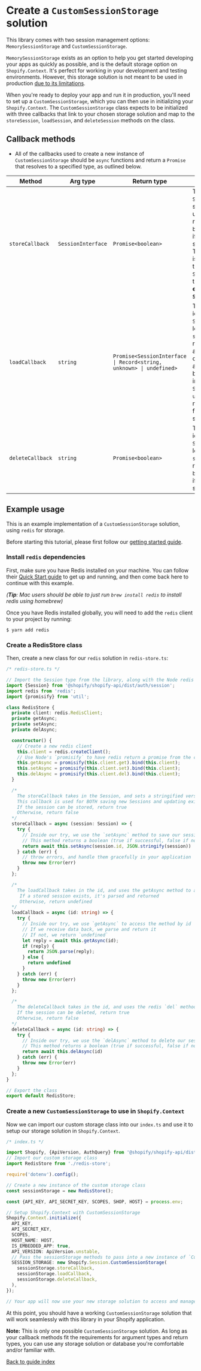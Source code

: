 # Create a `CustomSessionStorage` solution

This library comes with two session management options: `MemorySessionStorage` and `CustomSessionStorage`.

`MemorySessionStorage` exists as an option to help you get started developing your apps as quickly as possible, and is the default storage option on `Shopify.Context`. It's perfect for working in your development and testing environments. However, this storage solution is not meant to be used in production [due to its limitations](../issues.md).

When you're ready to deploy your app and run it in production, you'll need to set up a `CustomSessionStorage`, which you can then use in initializing your `Shopify.Context`. The `CustomSessionStorage` class expects to be initialized with three callbacks that link to your chosen storage solution and map to the `storeSession`, `loadSession`, and `deleteSession` methods on the class.

## Callback methods

- All of the callbacks used to create a new instance of `CustomSessionStorage` should be `async` functions and return a `Promise` that resolves to a specified type, as outlined below.

| Method | Arg type | Return type  | Notes  |
| ------- | ------- | ------------ | -------|
| `storeCallback`  | `SessionInterface` | `Promise<boolean>` | Takes in the `Session` to be stored or updated, returns a `boolean` (`true` if stored successfully). <br/> This callback is used both to save new a `Session` and to **update an existing `Session`**.                                                                                                                        |
| `loadCallback`   | `string`  | `Promise<SessionInterface \| Record<string, unknown> \| undefined> ` | Takes in the id of the `Session` to load (as a `string`) and returns either an instance of a `Session`, an object to be used to instantiate a `Session`, or `undefined` if no record is found for the specified id. |
| `deleteCallback` | `string`  | `Promise<boolean>` | Takes in the id of the `Session` to load (as a `string`) and returns a  `booelan` (`true` if deleted successfully). |

## Example usage

This is an example implementation of a `CustomSessionStorage` solution, using `redis` for storage.

Before starting this tutorial, please first follow our [getting started guide](../getting_started.md).
### Install `redis` dependencies

First, make sure you have Redis installed on your machine. You can follow their [Quick Start guide](https://redis.io/topics/quickstart) to get up and running, and then come back here to continue with this example.

_(**Tip**: Mac users should be able to just run `brew install redis` to install redis using homebrew)_

Once you have Redis installed globally, you will need to add the `redis` client to your project by running:
```shell
$ yarn add redis
```

### Create a RedisStore class

Then, create a new class for our `redis` solution in `redis-store.ts`:
```ts
/* redis-store.ts */

// Import the Session type from the library, along with the Node redis package, and `promisify` from Node
import {Session} from '@shopify/shopify-api/dist/auth/session';
import redis from 'redis';
import {promisify} from 'util';

class RedisStore {
  private client: redis.RedisClient;
  private getAsync;
  private setAsync;
  private delAsync;

  constructor() {
    // Create a new redis client
    this.client = redis.createClient();
    // Use Node's `promisify` to have redis return a promise from the client methods
    this.getAsync = promisify(this.client.get).bind(this.client);
    this.setAsync = promisify(this.client.set).bind(this.client);
    this.delAsync = promisify(this.client.del).bind(this.client);
  }

  /*
    The storeCallback takes in the Session, and sets a stringified version of it on the redis store
    This callback is used for BOTH saving new Sessions and updating existing Sessions.
    If the session can be stored, return true
    Otherwise, return false
  */
  storeCallback = async (session: Session) => {
    try {
      // Inside our try, we use the `setAsync` method to save our session.
      // This method returns a boolean (true if successful, false if not)
      return await this.setAsync(session.id, JSON.stringify(session))
    } catch (err) {
      // throw errors, and handle them gracefully in your application
      throw new Error(err)
    }
  };

  /*
    The loadCallback takes in the id, and uses the getAsync method to access the session data
     If a stored session exists, it's parsed and returned
     Otherwise, return undefined
  */
  loadCallback = async (id: string) => {
    try {
      // Inside our try, we use `getAsync` to access the method by id
      // If we receive data back, we parse and return it
      // If not, we return `undefined`
      let reply = await this.getAsync(id);
      if (reply) {
        return JSON.parse(reply);
      } else {
        return undefined
      }
    } catch (err) {
      throw new Error(err)
    }
  };

  /*
    The deleteCallback takes in the id, and uses the redis `del` method to delete it from the store
    If the session can be deleted, return true
    Otherwise, return false
  */
  deleteCallback = async (id: string) => {
    try {
      // Inside our try, we use the `delAsync` method to delete our session.
      // This method returns a boolean (true if successful, false if not)
      return await this.delAsync(id)
    } catch (err) {
      throw new Error(err)
    }
  };
}

// Export the class
export default RedisStore;
```

### Create a new `CustomSessionStorage` to use in `Shopify.Context`

Now we can import our custom storage class into our `index.ts` and use it to setup our storage solution in `Shopify.Context`.

```ts
/* index.ts */

import Shopify, {ApiVersion, AuthQuery} from '@shopify/shopify-api/dist';
// Import our custom storage class
import RedisStore from './redis-store';

require('dotenv').config();

// Create a new instance of the custom storage class
const sessionStorage = new RedisStore();

const {API_KEY, API_SECRET_KEY, SCOPES, SHOP, HOST} = process.env;

// Setup Shopify.Context with CustomSessionStorage
Shopify.Context.initialize({
  API_KEY,
  API_SECRET_KEY,
  SCOPES,
  HOST_NAME: HOST,
  IS_EMBEDDED_APP: true,
  API_VERSION: ApiVersion.unstable,
  // Pass the sessionStorage methods to pass into a new instance of `CustomSessionStorage`
  SESSION_STORAGE: new Shopify.Session.CustomSessionStorage(
    sessionStorage.storeCallback,
    sessionStorage.loadCallback,
    sessionStorage.deleteCallback,
  ),
});

// Your app will now use your new storage solution to access and manage Sessions

```

At this point, you should have a working `CustomSessionStorage` solution that will work seamlessly with this library in your Shopify application.

**Note:** This is only one possible `CustomSessionStorage` solution. As long as your callback methods fit the requirements for argument types and return types, you can use any storage solution or database you're comfortable and/or familiar with.

[Back to guide index](../README.md)
